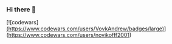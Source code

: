 ### Hi there 👋

<!--
**novikofff2001/novikofff2001** is a ✨ _special_ ✨ repository because its `README.md` (this file) appears on your GitHub profile.

Here are some ideas to get you started:

- 🔭 I’m currently working on ...
- 🌱 I’m currently learning ...
- 👯 I’m looking to collaborate on ...
- 🤔 I’m looking for help with ...
- 💬 Ask me about ...
- 📫 How to reach me: ...
- 😄 Pronouns: ...
- ⚡ Fun fact: ...
-->

[![codewars][(https://www.codewars.com/users/VovkAndrew/badges/large)](https://www.codewars.com/users/VovkAndrew)](https://www.codewars.com/users/novikofff2001)
